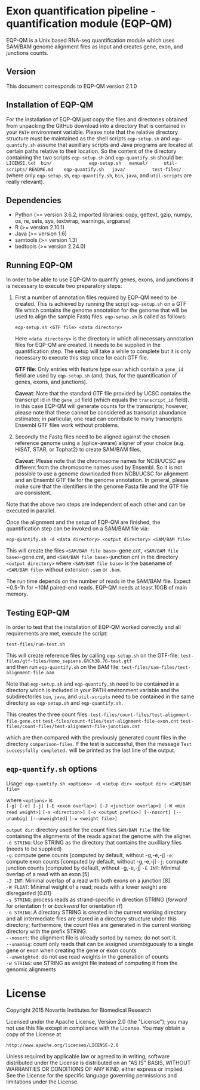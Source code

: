 Exon quantification pipeline - quantification module (EQP-QM)
=============================================================

EQP-QM is a Unix based RNA-seq quantification module which uses SAM/BAM
genome alignment files as input and creates gene, exon, and junctions counts.


Version
-------

This document corresponds to EQP-QM version 2.1.0


Installation of EQP-QM
----------------------

For the installation of EQP-QM just copy the files and directories
obtained from unpacking the GitHub download into a directory that is contained
in your `PATH` environment variable. Please note that the relative directory
structure must be maintained as the shell scripts `eqp-setup.sh` and
`eqp-quantify.sh` assume that auxilliary scripts and Java programs are
located at certain paths relative to their location. So the content of
the directory containing the two scripts `eqp-setup.sh` and
`eqp-quantify.sh` should be:
`LICENSE.txt  bin/              eqp-setup.sh   manual/      util-scripts/`
`README.md    eqp-quantify.sh   java/          test-files/`  
(where only `eqp-setup.sh`, `eqp-quantify.sh`, `bin`, `java`, and
`util-scripts` are really relevant).


Dependencies
------------

* Python (>= version 3.6.2, imported libraries: copy, gettext, gzip,
  numpy, os, re, sets, sys, textwrap, warnings, argparse)
* R (>= version 2.10.1)
* Java (>= version 1.6)
* samtools (>= version 1.3)
* bedtools (>= version 2.24.0)


Running EQP-QM
--------------

In order to be able to use EQP-QM to quantify genes, exons, and junctions
it is necessary to execute two preparatory steps:

1. First a number of annotation files required by EQP-QM need to be
   created. This is achieved by running the script `eqp-setup.sh` on a GTF
   file which contains the genome annotation for the genome that will be
   used to align the sample Fastq files. `eqp-setup.sh` is called as
   follows:

   `eqp-setup.sh <GTF file> <data directory>`

   Here `<data directory>` is the directory in which all necessary
   annotation files for EQP-QM are created. It needs to be supplied in
   the quantification step. The setup will take a while to complete but it
   is only necessary to execute this step once for each GTF file.

   **GTF file**:
   Only entries with feature type `exon` which contain a `gene_id` field
   are used by `eqp-setup.sh` (and, thus, for the quantification of genes,
   exons, and junctions).

   **Caveat**: Note that the standard GTF file provided by UCSC contains the
   transcript id in the `gene_id` field (which equals the
   `transcript_id` field). In this case EQP-QM will generate counts for
   the transcripts; however, please note that these cannot be considered
   as transcript abundance estimates; in particular, one read can contribute
   to many transcripts. Ensembl GTF files work without problems.

2. Secondly the Fastq files need to be aligned against the chosen
   reference genome using a (splice-aware) aligner of your choice (e.g.
   HiSAT, STAR, or Tophat2) to create SAM/BAM files.

   **Caveat**: Please note that the chromosome names for NCBI/UCSC are
   different from the chromosome names used by Ensembl. So it is not
   possible to use a genome downloaded from NCBI/UCSC for alignment and
   an Ensembl GTF file for the genome annotation. In general, please
   make sure that the identifiers in the genome Fasta file and the GTF
   file are consistent.

Note that the above two steps are independent of each other and can be
executed in parallel.

Once the alignment and the setup of EQP-QM are finished, the quantification
step can be invoked on a SAM/BAM file via:

`eqp-quantify.sh -d <data directory> <output directory> <SAM/BAM file>`

This will create the files `<SAM/BAM file base>`-gene.cnt,
`<SAM/BAM file base>`-gene.cnt, and `<SAM/BAM file base>`-junction.cnt in
the directory `<output directory>` where `<SAM/BAM file base>` is the basename
of `<SAM/BAM file>` without extension `.sam` or `.bam`.

The run time depends on the number of reads in the SAM/BAM file. Expect
~0.5-1h for ~10M paired-end reads. EQP-QM needs at least 10GB of main
memory.


Testing EQP-QM
--------------

In order to test that the installation of EQP-QM worked correctly and all
requirements are met, execute the script:  

`test-files/run-test.sh`

This will create reference files by calling `eqp-setup.sh` on the GTF-file:
`test-files/gtf-files/Homo_sapiens.GRCh38.76-test.gtf`  
and then run `eqp-quantify.sh` on the BAM file:
`test-files/sam-files/test-alignment-file.bam`

Note that `eqp-setup.sh` and `eqp-quantify.sh` need to be contained in a directory
which is included in your PATH environment variable and the subdirectories `bin`,
`java`, and `util-scripts` need to be contained in the same directory as `eqp-setup.sh`
and `eqp-quantify.sh`.

This creates the three count files:
`test-files/count-files/test-alignment-file-gene.cnt`
`test-files/count-files/test-alignment-file-exon.cnt`
`test-files/count-files/test-alignment-file-junction.cnt`

which are then compared with the previously generated count files in the directory
`comparison-files`. If the test is successful, then the message `Test successfully
completed.` will be printed as the last line of the output.


## `eqp-quantify.sh` options

Usage: `eqp-quantify.sh <options> -d <setup dir> <output dir> <SAM/BAM file>`

where `<options>` is  
`[-g] [-e] [-j] [-E <exon overlap>] [-J <junction overlap>] [-W <min read weight>]`
`[-s <direction>] [-o <output prefix>] [--nosort] [--unambig] [--unweighted]`
`[-w <weight file>]`

`output dir`: directory used for the count files
`SAM/BAM file`: the file containing the alignments of the
   reads against the genome with the aligner.  
`-d STRING`: Use STRING as the directory that contains the auxilliary
  files (needs to be supplied)  
`-g`: compute gene counts [computed by default, without -g,-e,-j] 
`-e`: compute exon counts [computed by default, without -g,-e,-j] 
`-j`: compute junction counts [computed by default, without -g,-e,-j] 
`-E INT`: Minimal overlap of a read with an exon [5]  
`-J INT`: Minimal overlap of a read with both exons on a junction [8]  
`-W FLOAT`: Minimal weight of a read; reads with a lower weight are
          disregarded [0.01]  
`-s STRING`: process reads as strand-specific in direction STRING
(*forward* for orientation fr or *backward* for orientation rf)  
`-o STRING`: A directory STRING is created in the current working directory
    and all intermediate files are stored in a directory structure under
    this directory; furthermore, the count files are generated in the current
    working directory with the prefix STRING.  
`--nosort`: the alignment file is already sorted by names; do not sort it.  
`--unambig`: count only reads that can be assigned unambiguously to a single gene
   or exon when creating the gene or exon counts  
`--unweighted`: do not use read weights in the generation of counts  
`-w STRING`: use STRING as weight file instead of computing it from the genomic
   alignments  


License
=======

Copyright 2015 Novartis Institutes for Biomedical Research

Licensed under the Apache License, Version 2.0 (the "License"); you may not use this file except in compliance with the License.
You may obtain a copy of the License at

`http://www.apache.org/licenses/LICENSE-2.0`

Unless required by applicable law or agreed to in writing, software distributed under the License is distributed
on an "AS IS" BASIS, WITHOUT WARRANTIES OR CONDITIONS OF ANY KIND, either express or implied. See the License for
the specific language governing permissions and limitations under the License.

